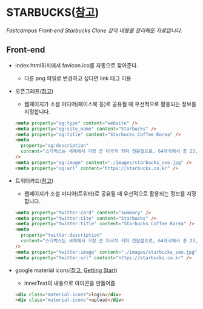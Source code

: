 # STARBUCKS([참고](https://github.com/ParkYoungWoong/starbucks-vanilla-app))

_Fastcampus Front-end Starbucks Clone 강의 내용을 정리해둔 자료입니다._

## Front-end

- index.html위치에서 favicon.ico를 자동으로 찾아준다.

  - 다른 png 파일로 변경하고 싶다면 link 태그 이용

- 오픈그래프([참고](https://ogp.me/))

  - 웹페이지가 소셜 미디어(페이스북 등)로 공유될 때 우선적으로 활용되는 정보를 지정합니다.

  ```html
  <meta property="og:type" content="website" />
  <meta property="og:site_name" content="Starbucks" />
  <meta property="og:title" content="Starbucks Coffee Korea" />
  <meta
    property="og:description"
    content="스타벅스는 세계에서 가장 큰 다국적 커피 전문점으로, 64개국에서 총 23,187개의 매점을 운영하고 있습니다."
  />
  <meta property="og:image" content="./images/starbucks_seo.jpg" />
  <meta property="og:url" content="https://starbucks.co.kr" />
  ```

- 트위터카드([참고](https://developer.twitter.com/en/docs/twitter-for-websites/cards/guides/getting-started))

  - 웹페이지가 소셜 미디어(트위터)로 공유될 때 우선적으로 활용되는 정보를 지정합니다.

  ```html
  <meta property="twitter:card" content="summary" />
  <meta property="twitter:site" content="Starbucks" />
  <meta property="twitter:title" content="Starbucks Coffee Korea" />
  <meta
    property="twitter:description"
    content="스타벅스는 세계에서 가장 큰 다국적 커피 전문점으로, 64개국에서 총 23,187개의 매점을 운영하고 있습니다."
  />
  <meta property="twitter:image" content="./images/starbucks_seo.jpg" />
  <meta property="twitter:url" content="https://starbucks.co.kr" />
  ```

- google material icons([참고](https://material.io/resources/icons/?style=baseline), [Getting Start](https://material.io/develop/web/getting-started))
  - innerText의 내용으로 아이콘을 만들어줌
  ```html
  <div class="material-icons">login</div>
  <div class="material-icons">upload</div>
  ```
